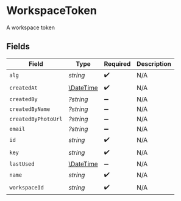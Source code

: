 # WorkspaceToken

A workspace token


## Fields

| Field                                                         | Type                                                          | Required                                                      | Description                                                   |
| ------------------------------------------------------------- | ------------------------------------------------------------- | ------------------------------------------------------------- | ------------------------------------------------------------- |
| `alg`                                                         | *string*                                                      | :heavy_check_mark:                                            | N/A                                                           |
| `createdAt`                                                   | [\DateTime](https://www.php.net/manual/en/class.datetime.php) | :heavy_check_mark:                                            | N/A                                                           |
| `createdBy`                                                   | *?string*                                                     | :heavy_minus_sign:                                            | N/A                                                           |
| `createdByName`                                               | *?string*                                                     | :heavy_minus_sign:                                            | N/A                                                           |
| `createdByPhotoUrl`                                           | *?string*                                                     | :heavy_minus_sign:                                            | N/A                                                           |
| `email`                                                       | *?string*                                                     | :heavy_minus_sign:                                            | N/A                                                           |
| `id`                                                          | *string*                                                      | :heavy_check_mark:                                            | N/A                                                           |
| `key`                                                         | *string*                                                      | :heavy_check_mark:                                            | N/A                                                           |
| `lastUsed`                                                    | [\DateTime](https://www.php.net/manual/en/class.datetime.php) | :heavy_minus_sign:                                            | N/A                                                           |
| `name`                                                        | *string*                                                      | :heavy_check_mark:                                            | N/A                                                           |
| `workspaceId`                                                 | *string*                                                      | :heavy_check_mark:                                            | N/A                                                           |